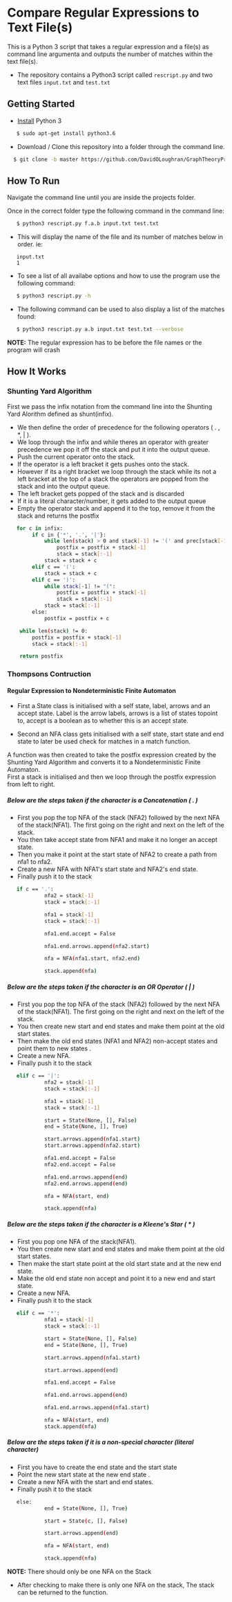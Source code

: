 # Compare Regular Expressions to Text File(s)
This is a Python 3 script that takes a regular expression and a file(s) as command line argumenta and outputs the number of matches within the text file(s).<br/>

- The repository contains a Python3 script called `rescript.py` and two text files `input.txt` and `test.txt`

## Getting Started
- [Install](https://www.python.org/downloads/) Python 3<br/>
```sh
   $ sudo apt-get install python3.6
   ```
- Download / Clone this repository into a folder through the command line.<br/>
 ```sh
   $ git clone -b master https://github.com/DavidOLoughran/GraphTheoryProject.git
   ```


## How To Run
Navigate the command line until you are inside the projects folder.<br/>

Once in the correct folder type the following command in the command line:
```sh
   $ python3 rescript.py f.a.b input.txt test.txt
   ```
- This will display the name of the file and its number of matches below in order. ie:
```
   input.txt
   1
   ```

- To see a list of all availabe options and how to use the program use the following command:
```sh
   $ python3 rescript.py -h
   ```
- The following command can be used to also display a list of the matches found:
```sh
   $ python3 rescript.py a.b input.txt test.txt --verbose
   ```
   
**NOTE:** The regular expression has to be before the file names or the program will crash

## How It Works
### Shunting Yard Algorithm
First we pass the infix notation from the command line into the Shunting Yard Alorithm defined as shunt(infix).

- We then define the order of precedence for the following operators ( . , *, | ).
- We loop through the infix and while theres an operator with greater precedence we pop it off the stack and put it into the output queue. 
- Push the current operator onto the stack.
- If the operator is a left bracket it gets pushes onto the stack. 
- However if its a right bracket we loop through the stack while its not a left bracket at the top of a stack the operators are popped from the stack and into the output queue.
- The left bracket gets popped of the stack and is discarded
- If it is a literal character/number, it gets added to the output queue
- Empty the operator stack and append it to the top, remove it from the stack and returns the postfix
```sh
   for c in infix:
        if c in {'*', '.', '|'}:
            while len(stack) > 0 and stack[-1] != '(' and prec[stack[-1]] >= prec[c]:
                postfix = postfix + stack[-1]
                stack = stack[:-1]
            stack = stack + c
        elif c == '(':
            stack = stack + c
        elif c == ')':
            while stack[-1] != "(":
                postfix = postfix + stack[-1]
                stack = stack[:-1]
            stack = stack[:-1]             
        else:
            postfix = postfix + c

    while len(stack) != 0:
        postfix = postfix + stack[-1]
        stack = stack[:-1]

    return postfix
   ```
### Thompsons Contruction
#### Regular Expression to Nondeterministic Finite Automaton

- First a State class is initialised with a self state, label, arrows and an accept state. Label is the arrow labels, arrows is a list of states topoint to, accept is a boolean as to whether this is an accept state.

- Second an NFA class gets initialised with a self state, start state and end state to later be used check for matches in a match function.<br/>

A function was then created to take the postfix expression created by the Shunting Yard Algorithm and converts it to a Nondeterministic Finite Automaton. <br/>
First a stack is initialised and then we loop through the postfix expression from left to right.<br/>

##### Below are the steps taken if the character is a Concatenation ( . )  <br/>

- First you pop the top NFA of the stack (NFA2) followed by the next NFA of the stack(NFA1). The first going on the right and next on the left of the stack.
- You then take accept state from NFA1 and make it no longer an accept state.
- Then you make it point at the start state of NFA2 to create a path from nfa1 to nfa2.
- Create a new NFA with NFA1's start state and NFA2's end state.
- Finally push it to the stack
```sh
   if c == '.':
            nfa2 = stack[-1]
            stack = stack[:-1]

            nfa1 = stack[-1]
            stack = stack[:-1]

            nfa1.end.accept = False

            nfa1.end.arrows.append(nfa2.start)

            nfa = NFA(nfa1.start, nfa2.end)

            stack.append(nfa)
   ```
   
##### Below are the steps taken if the character is an OR Operator ( | )  <br/>

- First you pop the top NFA of the stack (NFA2) followed by the next NFA of the stack(NFA1). The first going on the right and next on the left of the stack.
- You then create new start and end states and make them point at the old start states.
- Then make the old end states (NFA1 and NFA2) non-accept states and point them to new states .
- Create a new NFA.
- Finally push it to the stack

```sh
   elif c == '|':
            nfa2 = stack[-1]
            stack = stack[:-1]

            nfa1 = stack[-1]
            stack = stack[:-1]

            start = State(None, [], False)
            end = State(None, [], True)

            start.arrows.append(nfa1.start)
            start.arrows.append(nfa2.start)

            nfa1.end.accept = False
            nfa2.end.accept = False

            nfa1.end.arrows.append(end)
            nfa2.end.arrows.append(end)

            nfa = NFA(start, end)

            stack.append(nfa)
   ```
##### Below are the steps taken if the character is a Kleene's Star ( * )  <br/>

- First you pop one NFA of the stack(NFA1).
- You then create new start and end states and make them point at the old start states.
- Then make the start state point at the old start state and at the new end state.
- Make the old end state non accept and point it to a new end and start state.
- Create a new NFA.
- Finally push it to the stack

```sh
   elif c == '*':
            nfa1 = stack[-1]
            stack = stack[:-1]

            start = State(None, [], False)
            end = State(None, [], True)

            start.arrows.append(nfa1.start)

            start.arrows.append(end)

            nfa1.end.accept = False

            nfa1.end.arrows.append(end)

            nfa1.end.arrows.append(nfa1.start)

            nfa = NFA(start, end)
            stack.append(nfa)
   ```
   
##### Below are the steps taken if it is a non-special character (literal character) <br/>

- First you have to create the end state and the start state
- Point the new start state at the new end state .
- Create a new NFA with the start and end states.
- Finally push it to the stack

```sh
   else:
            end = State(None, [], True)

            start = State(c, [], False)

            start.arrows.append(end)

            nfa = NFA(start, end)

            stack.append(nfa)
   ```
**NOTE:** There should only be one NFA on the Stack
- After checking to make there is only one NFA on the stack, The stack can be returned to the function.





